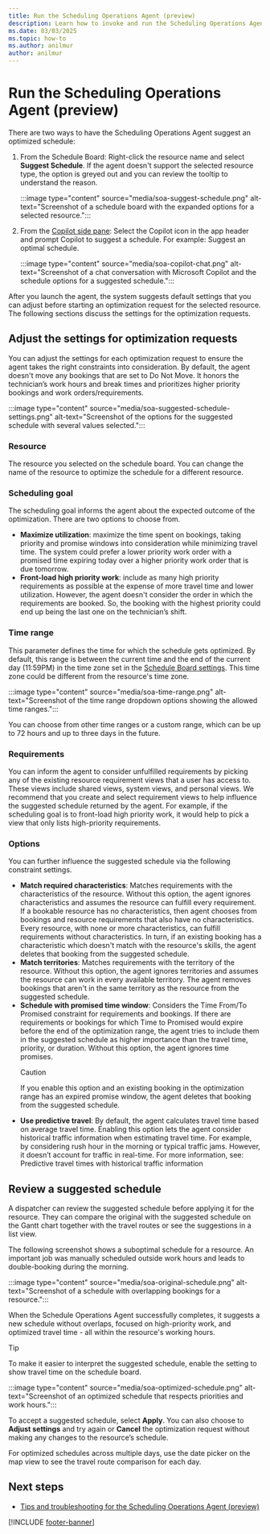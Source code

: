 ```yaml
---
title: Run the Scheduling Operations Agent (preview)
description: Learn how to invoke and run the Scheduling Operations Agent for Dynamics 365 Field Service.
ms.date: 03/03/2025
ms.topic: how-to
ms.author: anilmur
author: anilmur
---
```


# Run the Scheduling Operations Agent (preview)

There are two ways to have the Scheduling Operations Agent suggest an optimized schedule:

1. From the Schedule Board: Right-click the resource name and select **Suggest Schedule**. If the agent doesn't support the selected resource type, the option is greyed out and you can review the tooltip to understand the reason.

   :::image type="content" source="media/soa-suggest-schedule.png" alt-text="Screenshot of a schedule board with the expanded options for a selected resource.":::

1. From the [Copilot side pane](copilot-side-pane.md): Select the Copilot icon in the app header and prompt Copilot to suggest a schedule. For example: Suggest an optimal schedule.

   :::image type="content" source="media/soa-copilot-chat.png" alt-text="Screenshot of a chat conversation with Microsoft Copilot and the schedule options for a suggested schedule.":::

After you launch the agent, the system suggests default settings that you can adjust before starting an optimization request for the selected resource. The following sections discuss the settings for the optimization requests.

## Adjust the settings for optimization requests

You can adjust the settings for each optimization request to ensure the agent takes the right constraints into consideration. By default, the agent doesn't move any bookings that are set to Do Not Move. It honors the technician’s work hours and break times and prioritizes higher priority bookings and work orders/requirements.

:::image type="content" source="media/soa-suggested-schedule-settings.png" alt-text="Screenshot of the options for the suggested schedule with several values selected.":::

### Resource

The resource you selected on the schedule board. You can change the name of the resource to optimize the schedule for a different resource.

### Scheduling goal

The scheduling goal informs the agent about the expected outcome of the optimization. There are two options to choose from.

- **Maximize utilization**: maximize the time spent on bookings, taking priority and promise windows into consideration while minimizing travel time. The system could prefer a lower priority work order with a promised time expiring today over a higher priority work order that is due tomorrow.
- **Front-load high priority work**: include as many high priority requirements as possible at the expense of more travel time and lower utilization. However, the agent doesn't consider the order in which the requirements are booked. So, the booking with the highest priority could end up being the last one on the technician’s shift.

### Time range

This parameter defines the time for which the schedule gets optimized. By default, this range is between the current time and the end of the current day (11:59PM) in the time zone set in the [Schedule Board settings](schedule-board-tab-settings.md). This time zone could be different from the resource's time zone.

:::image type="content" source="media/soa-time-range.png" alt-text="Screenshot of the time range dropdown options showing the allowed time ranges.":::

You can choose from other time ranges or a custom range, which can be up to 72 hours and up to three days in the future.

### Requirements

You can inform the agent to consider unfulfilled requirements by picking any of the  existing resource requirement views that a user has access to. These views include shared views, system views, and personal views. We recommend that you create and select requirement views to help influence the suggested schedule returned by the agent. For example, if the scheduling goal is to front-load high priority work, it would help to pick a view that only lists high-priority requirements.

### Options

You can further influence the suggested schedule via the following constraint settings.

- **Match required characteristics**: Matches requirements with the characteristics of the resource. Without this option, the agent ignores characteristics and assumes the resource can fulfill every requirement. If a bookable resource has no characteristics, then agent chooses from bookings and resource requirements that also have no characteristics. Every resource, with none or more characteristics, can fulfill requirements without characteristics. In turn, if an existing booking has a characteristic which doesn't match with the resource's skills, the agent deletes that booking from the suggested schedule.
- **Match territories**: Matches requirements with the territory of the resource. Without this option, the agent ignores territories and assumes the resource can work in every available territory. The agent removes bookings that aren't in the same territory as the resource from the suggested schedule.
- **Schedule with promised time window**: Considers the Time From/To Promised constraint for requirements and bookings. If there are requirements or bookings for which Time to Promised would expire before the end of the optimization range, the agent tries to include them in the suggested schedule as higher importance than the travel time, priority, or duration. Without this option, the agent ignores time promises.
    > [!CAUTION]
    > If you enable this option and an existing booking in the optimization range has an expired promise window, the agent deletes that booking from the suggested schedule.
- **Use predictive travel**: By default, the agent calculates travel time based on average travel time. Enabling this option lets the agent consider historical traffic information when estimating travel time. For example, by considering rush hour in the morning or typical traffic jams. However, it doesn’t account for traffic in real-time. For more information, see: Predictive travel times with historical traffic information

## Review a suggested schedule

A dispatcher can review the suggested schedule before applying it for the resource. They can compare the original with the suggested schedule on the Gantt chart together with the travel routes or see the suggestions in a list view.

The following screenshot shows a suboptimal schedule for a resource. An important job was manually scheduled outside work hours and leads to double-booking during the morning.

:::image type="content" source="media/soa-original-schedule.png" alt-text="Screenshot of a schedule with overlapping bookings for a resource.":::

When the Schedule Operations Agent successfully completes, it suggests a new schedule without overlaps, focused on high-priority work, and optimized travel time - all within the resource's working hours.

> [!TIP]
> To make it easier to interpret the suggested schedule, enable the setting to show travel time on the schedule board.

:::image type="content" source="media/soa-optimized-schedule.png" alt-text="Screenshot of an optimized schedule that respects priorities and work hours.":::

To accept a suggested schedule, select **Apply**. You can also choose to **Adjust settings** and try again or **Cancel** the optimization request without making any changes to the resource’s schedule.

For optimized schedules across multiple days, use the date picker on the map view to see the travel route comparison for each day.

## Next steps

- [Tips and troubleshooting for the Scheduling Operations Agent (preview)](soa-tips.md)

[!INCLUDE [footer-banner](../includes/footer-banner.md)]